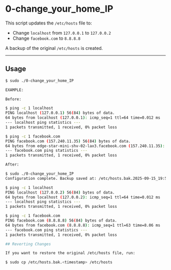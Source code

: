 # 0-change_your_home_IP

This script updates the `/etc/hosts` file to:
- Change `localhost` from `127.0.0.1` to `127.0.0.2`
- Change `facebook.com` to `8.8.8.8`

A backup of the original `/etc/hosts` is created.

---

## Usage

```bash
$ sudo ./0-change_your_home_IP

EXAMPLE:

Before:

$ ping -c 1 localhost
PING localhost (127.0.0.1) 56(84) bytes of data.
64 bytes from localhost (127.0.0.1): icmp_seq=1 ttl=64 time=0.012 ms
--- localhost ping statistics ---
1 packets transmitted, 1 received, 0% packet loss

$ ping -c 1 facebook.com
PING facebook.com (157.240.11.35) 56(84) bytes of data.
64 bytes from edge-star-mini-shv-02-lax3.facebook.com (157.240.11.35): icmp_seq=1 ttl=63 time=15.4 ms
--- facebook.com ping statistics ---
1 packets transmitted, 1 received, 0% packet loss

After:

$ sudo ./0-change_your_home_IP
Configuration complete. Backup saved at: /etc/hosts.bak.2025-09-15_19:55:23

$ ping -c 1 localhost
PING localhost (127.0.0.2) 56(84) bytes of data.
64 bytes from localhost (127.0.0.2): icmp_seq=1 ttl=64 time=0.012 ms
--- localhost ping statistics ---
1 packets transmitted, 1 received, 0% packet loss

$ ping -c 1 facebook.com
PING facebook.com (8.8.8.8) 56(84) bytes of data.
64 bytes from facebook.com (8.8.8.8): icmp_seq=1 ttl=63 time=8.06 ms
--- facebook.com ping statistics ---
1 packets transmitted, 1 received, 0% packet loss

## Reverting Changes

If you want to restore the original /etc/hosts file, run:

$ sudo cp /etc/hosts.bak.<timestamp> /etc/hosts
